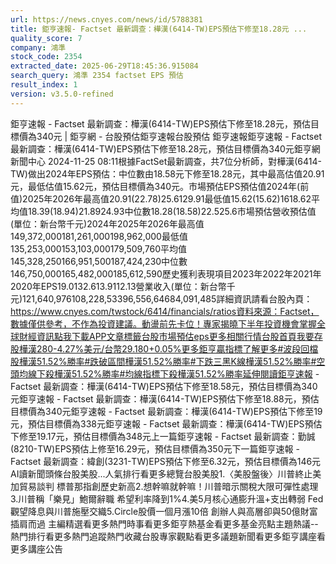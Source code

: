 ```yaml
---
url: https://news.cnyes.com/news/id/5788381
title: 鉅亨速報- Factset 最新調查：樺漢(6414-TW)EPS預估下修至18.28元 ...
quality_score: 7
company: 鴻準
stock_code: 2354
extracted_date: 2025-06-29T18:45:36.915084
search_query: 鴻準 2354 factset EPS 預估
result_index: 1
version: v3.5.0-refined
---
```


鉅亨速報 - Factset 最新調查：樺漢(6414-TW)EPS預估下修至18.28元，預估目標價為340元 | 鉅亨網 - 台股預估‌‌鉅亨速報台股預估 鉅亨速報鉅亨速報 - Factset 最新調查：樺漢(6414-TW)EPS預估下修至18.28元，預估目標價為340元鉅亨網新聞中心 2024-11-25 08:11‌根據FactSet最新調查，共7位分析師，對樺漢(6414-TW)做出2024年EPS預估：中位數由18.58元下修至18.28元，其中最高估值20.91元，最低估值15.62元，預估目標價為340元。市場預估EPS預估值2024年(前值)2025年2026年最高值20.91(22.78)25.6129.91最低值15.62(15.62)1618.62平均值18.39(18.94)21.8924.93中位數18.28(18.58)22.525.6市場預估營收‌預估值(單位：新台幣千元)2024年2025年2026年最高值149,372,000181,261,000198,962,000最低值135,253,000153,103,000179,509,760平均值145,328,250166,951,500187,424,230中位數146,750,000165,482,000185,612,590歷史獲利表現項目2023年2022年2021年2020年EPS19.0132.613.9112.13營業收入(單位：新台幣千元)121,640,976108,228,53396,556,64684,091,485詳細資訊請看台股內頁：https://www.cnyes.com/twstock/6414/financials/ratios資料來源：Factset，數據僅供參考，不作為投資建議。動盪前先卡位！專家揭曉下半年投資機會掌握全球財經資訊點我下載APP文章標籤台股市場預估eps更多相關行情台股首頁我要存股樺漢280-4.27%美元/台幣29.180+0.05%更多鉅亨贏指標了解更多#波段回檔股樺漢51.52%勝率#跌破區間樺漢51.52%勝率#下跌三黑K線樺漢51.52%勝率#空頭均線下殺樺漢51.52%勝率#均線指標下殺樺漢51.52%勝率延伸閱讀鉅亨速報 - Factset 最新調查：樺漢(6414-TW)EPS預估下修至18.58元，預估目標價為340元鉅亨速報 - Factset 最新調查：樺漢(6414-TW)EPS預估下修至18.88元，預估目標價為340元鉅亨速報 - Factset 最新調查：樺漢(6414-TW)EPS預估下修至19元，預估目標價為338元鉅亨速報 - Factset 最新調查：樺漢(6414-TW)EPS預估下修至19.17元，預估目標價為348元‌上一篇鉅亨速報 - Factset 最新調查：勤誠(8210-TW)EPS預估上修至16.29元，預估目標價為350元下一篇鉅亨速報 - Factset 最新調查：緯創(3231-TW)EPS預估下修至6.32元，預估目標價為146元‌‌AI讀新聞頭條台股美股...人氣排行看更多總覽台股美股1.〈美股盤後〉川普終止美加貿易談判 標普那指創歷史新高2.想幹嘛就幹嘛！川普暗示關稅大限可彈性處理3.川普稱「樂見」鮑爾辭職 希望利率降到1%4.美5月核心通膨升溫+支出轉弱 Fed觀望降息與川普施壓交織5.Circle股價一個月漲10倍 創辦人與高層卻與50億財富插肩而過
‌主編精選看更多‌熱門時事看更多‌‌‌‌‌‌‌‌‌‌‌‌‌‌‌‌‌鉅亨熱基金看更多基金亮點主題熱議‌‌‌‌--‌‌‌‌熱門排行看更多熱門追蹤熱門收藏‌‌‌‌‌‌‌‌‌台股專家觀點看更多議題新聞看更多鉅亨講座看更多講座公告‌‌‌‌‌‌‌‌